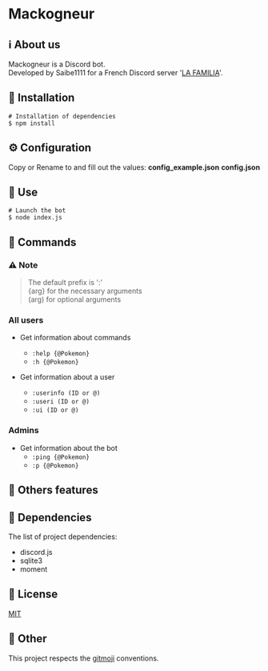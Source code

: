 # Mackogneur

## ℹ️ About us
Mackogneur is a Discord bot.  
Developed by Saibe1111 for a French Discord server '[LA FAMILIA](https://discord.com/invite/wV8JeNSEFZ)'.

## 🚀 Installation
```shell
# Installation of dependencies
$ npm install
```

## ⚙️ Configuration
Copy or Rename to and fill out the values: __config_example.json__ __config.json__ 


## 💾 Use
```shell
# Launch the bot
$ node index.js
```

## 📝 Commands
### ⚠ Note
> The default prefix is ':'  
> {arg} for the necessary arguments  
> (arg) for optional arguments

### All users

* Get information about commands
     * `:help {@Pokemon}`
     * `:h {@Pokemon}`

* Get information about a user
     * `:userinfo (ID or @)`
     * `:useri (ID or @)`
     * `:ui (ID or @)`

### Admins
* Get information about the bot
     * `:ping {@Pokemon}`
     * `:p {@Pokemon}`

## 🧾 Others features



## 🤝 Dependencies

The list of project dependencies:

* discord.js
* sqlite3
* moment

## 📕 License

[MIT](https://choosealicense.com/licenses/mit/)

## 📌 Other

This project respects the [gitmoji](https://gitmoji.dev/) conventions.